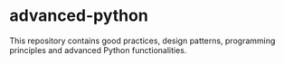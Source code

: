 # advanced-python

This repository contains good practices, design patterns, programming principles and advanced Python functionalities.
